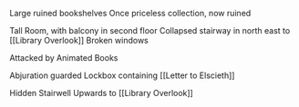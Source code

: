 Large ruined bookshelves
Once priceless collection, now ruined

Tall Room, with balcony in second floor
Collapsed stairway in north east to [[Library Overlook]]
Broken windows

Attacked by Animated Books

Abjuration guarded Lockbox containing [[Letter to Elscieth]]

Hidden Stairwell Upwards to [[Library Overlook]]